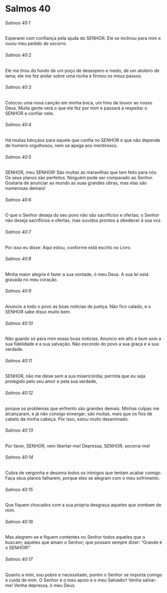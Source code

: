 # Salmos 40

###### Salmos 40:1

Esperarei com confiança pela ajuda do SENHOR. Ele se inclinou para mim e ouviu meu pedido de socorro.

###### Salmos 40:2

Ele me tirou do fundo de um poço de desespero e medo, de um atoleiro de lama; ele me fez andar sobre uma rocha e firmou os meus passos.

###### Salmos 40:3

Colocou uma nova canção em minha boca, um hino de louvor ao nosso Deus. Muita gente verá o que ele fez por mim e passará a respeitar o SENHOR e confiar nele.

###### Salmos 40:4

Há muitas bênçãos para aquele que confia no SENHOR e que não depende de homens orgulhosos, nem se apega aos mentirosos.

###### Salmos 40:5

SENHOR, meu SENHOR! São muitas as maravilhas que tem feito para nós. Os seus planos são perfeitos. Ninguém pode ser comparado ao Senhor. Gostaria de anunciar ao mundo as suas grandes obras, mas elas são numerosas demais!

###### Salmos 40:6

O que o Senhor deseja do seu povo não são sacrifícios e ofertas; o Senhor não deseja sacrifícios e ofertas, mas ouvidos prontos a obedecer à sua voz.

###### Salmos 40:7

Por isso eu disse: Aqui estou, conforme está escrito no Livro.

###### Salmos 40:8

Minha maior alegria é fazer a sua vontade, ó meu Deus. A sua lei está gravada no meu coração.

###### Salmos 40:9

Anuncio a todo o povo as boas notícias de justiça. Não fico calado, e o SENHOR sabe disso muito bem.

###### Salmos 40:10

Não guardo só para mim essas boas notícias. Anuncio em alto e bom som a sua fidelidade e a sua salvação. Não escondo do povo a sua graça e a sua verdade.

###### Salmos 40:11

SENHOR, não me deixe sem a sua misericórdia; permita que eu seja protegido pelo seu amor e pela sua verdade,

###### Salmos 40:12

porque os problemas que enfrento são grandes demais. Minhas culpas me alcançaram, e já não consigo enxergar; são muitas, mais que os fios de cabelo da minha cabeça. Por isso, estou muito desanimado.

###### Salmos 40:13

Por favor, SENHOR, vem libertar-me! Depressa, SENHOR, socorra-me!

###### Salmos 40:14

Cubra de vergonha e desonra todos os inimigos que tentam acabar comigo. Faça seus planos falharem, porque eles se alegram com o meu sofrimento.

###### Salmos 40:15

Que fiquem chocados com a sua própria desgraça aqueles que zombam de mim.

###### Salmos 40:16

Mas alegrem-se e fiquem contentes no Senhor todos aqueles que o buscam; aqueles que amam o Senhor; que possam sempre dizer: “Grande é o SENHOR!”

###### Salmos 40:17

Quanto a mim, sou pobre e necessitado, porém o Senhor se importa comigo e cuida de mim. O Senhor é o meu apoio e o meu Salvador! Venha salvar-me! Venha depressa, ó meu Deus.


